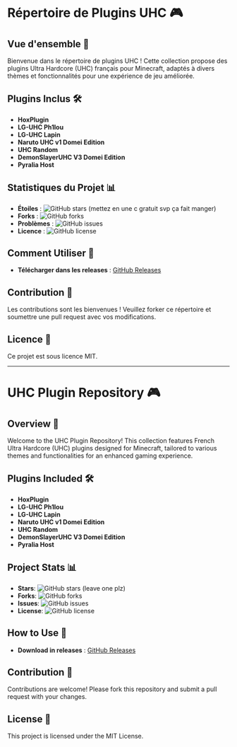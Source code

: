 # Répertoire de Plugins UHC 🎮

## Vue d'ensemble 📖
Bienvenue dans le répertoire de plugins UHC ! Cette collection propose des plugins Ultra Hardcore (UHC) français pour Minecraft, adaptés à divers thèmes et fonctionnalités pour une expérience de jeu améliorée.

## Plugins Inclus 🛠️
- **HoxPlugin**
- **LG-UHC Ph1lou**
- **LG-UHC Lapin**
- **Naruto UHC v1 Domei Edition**
- **UHC Random**
- **DemonSlayerUHC V3 Domei Edition**
- **Pyralia Host**

## Statistiques du Projet 📊
- **Étoiles** : ![GitHub stars](https://img.shields.io/github/stars/zNairu/UHC) (mettez en une c gratuit svp ça fait manger)
- **Forks** : ![GitHub forks](https://img.shields.io/github/forks/zNairu/UHC)
- **Problèmes** : ![GitHub issues](https://img.shields.io/github/issues/zNairu/UHC)
- **Licence** : ![GitHub license](https://img.shields.io/github/license/zNairu/UHC)

## Comment Utiliser 🚀
- **Télécharger dans les releases** : [GitHub Releases](https://github.com//zNairu/UHC/releases)

## Contribution 🤝
Les contributions sont les bienvenues ! Veuillez forker ce répertoire et soumettre une pull request avec vos modifications.

## Licence 📄
Ce projet est sous licence MIT.  

  
---

# UHC Plugin Repository 🎮

## Overview 📖
Welcome to the UHC Plugin Repository! This collection features French Ultra Hardcore (UHC) plugins designed for Minecraft, tailored to various themes and functionalities for an enhanced gaming experience.

## Plugins Included 🛠️
- **HoxPlugin**
- **LG-UHC Ph1lou**
- **LG-UHC Lapin**
- **Naruto UHC v1 Domei Edition**
- **UHC Random**
- **DemonSlayerUHC V3 Domei Edition**
- **Pyralia Host**

## Project Stats 📊
- **Stars**: ![GitHub stars](https://img.shields.io/github/stars/zNairu/UHC) (leave one plz)
- **Forks**: ![GitHub forks](https://img.shields.io/github/forks/zNairu/UHC)
- **Issues**: ![GitHub issues](https://img.shields.io/github/issues/zNairu/UHC)
- **License**: ![GitHub license](https://img.shields.io/github/license/zNairu/UHC)

## How to Use 🚀
- **Download in releases** : [GitHub Releases](https://github.com//zNairu/UHC/releases)

## Contribution 🤝
Contributions are welcome! Please fork this repository and submit a pull request with your changes.

## License 📄
This project is licensed under the MIT License.
